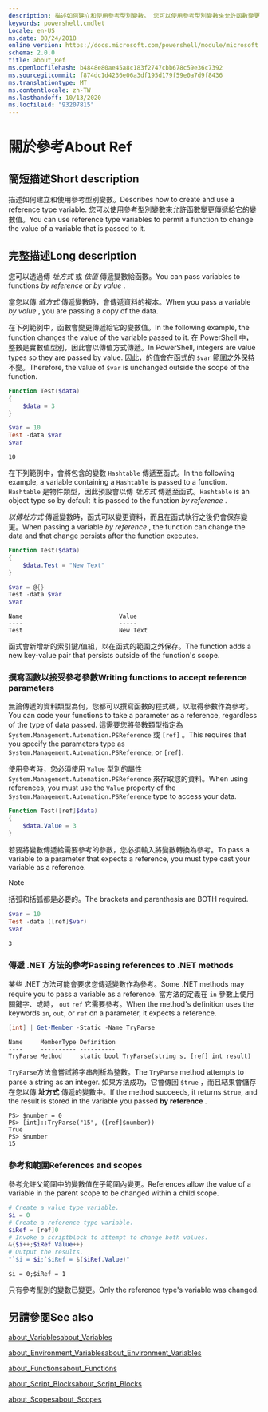 ```yaml
---
description: 描述如何建立和使用參考型別變數。 您可以使用參考型別變數來允許函數變更傳遞給它的變數值。
keywords: powershell,cmdlet
Locale: en-US
ms.date: 08/24/2018
online version: https://docs.microsoft.com/powershell/module/microsoft.powershell.core/about/about_ref?view=powershell-7&WT.mc_id=ps-gethelp
schema: 2.0.0
title: about_Ref
ms.openlocfilehash: b4848e80ae45a8c183f2747cbb678c59e36c7392
ms.sourcegitcommit: f874dc1d4236e06a3df195d179f59e0a7d9f8436
ms.translationtype: MT
ms.contentlocale: zh-TW
ms.lasthandoff: 10/13/2020
ms.locfileid: "93207815"
---
```

# <a name="about-ref"></a><span data-ttu-id="793e0-105">關於參考</span><span class="sxs-lookup"><span data-stu-id="793e0-105">About Ref</span></span>

## <a name="short-description"></a><span data-ttu-id="793e0-106">簡短描述</span><span class="sxs-lookup"><span data-stu-id="793e0-106">Short description</span></span>
<span data-ttu-id="793e0-107">描述如何建立和使用參考型別變數。</span><span class="sxs-lookup"><span data-stu-id="793e0-107">Describes how to create and use a reference type variable.</span></span> <span data-ttu-id="793e0-108">您可以使用參考型別變數來允許函數變更傳遞給它的變數值。</span><span class="sxs-lookup"><span data-stu-id="793e0-108">You can use reference type variables to permit a function to change the value of a variable that is passed to it.</span></span>

## <a name="long-description"></a><span data-ttu-id="793e0-109">完整描述</span><span class="sxs-lookup"><span data-stu-id="793e0-109">Long description</span></span>

<span data-ttu-id="793e0-110">您可以透過傳 *址方式* 或 *依值* 傳遞變數給函數。</span><span class="sxs-lookup"><span data-stu-id="793e0-110">You can pass variables to functions *by reference* or *by value* .</span></span>

<span data-ttu-id="793e0-111">當您以傳 *值方式* 傳遞變數時，會傳遞資料的複本。</span><span class="sxs-lookup"><span data-stu-id="793e0-111">When you pass a variable *by value* , you are passing a copy of the data.</span></span>

<span data-ttu-id="793e0-112">在下列範例中，函數會變更傳遞給它的變數值。</span><span class="sxs-lookup"><span data-stu-id="793e0-112">In the following example, the function changes the value of the variable passed to it.</span></span> <span data-ttu-id="793e0-113">在 PowerShell 中，整數是實數值型別，因此會以傳值方式傳遞。</span><span class="sxs-lookup"><span data-stu-id="793e0-113">In PowerShell, integers are value types so they are passed by value.</span></span>
<span data-ttu-id="793e0-114">因此，的值會在函式的 `$var` 範圍之外保持不變。</span><span class="sxs-lookup"><span data-stu-id="793e0-114">Therefore, the value of `$var` is unchanged outside the scope of the function.</span></span>

```powershell
Function Test($data)
{
    $data = 3
}

$var = 10
Test -data $var
$var
```

```output
10
```

<span data-ttu-id="793e0-115">在下列範例中，會將包含的變數 `Hashtable` 傳遞至函式。</span><span class="sxs-lookup"><span data-stu-id="793e0-115">In the following example, a variable containing a `Hashtable` is passed to a function.</span></span> <span data-ttu-id="793e0-116">`Hashtable` 是物件類型，因此預設會以傳 *址方式* 傳遞至函式。</span><span class="sxs-lookup"><span data-stu-id="793e0-116">`Hashtable` is an object type so by default it is passed to the function *by reference* .</span></span>

<span data-ttu-id="793e0-117">*以傳址方式* 傳遞變數時，函式可以變更資料，而且在函式執行之後仍會保存變更。</span><span class="sxs-lookup"><span data-stu-id="793e0-117">When passing a variable *by reference* , the function can change the data and that change persists after the function executes.</span></span>

```powershell
Function Test($data)
{
    $data.Test = "New Text"
}

$var = @{}
Test -data $var
$var
```

```output
Name                           Value
----                           -----
Test                           New Text
```

<span data-ttu-id="793e0-118">函式會新增新的索引鍵/值組，以在函式的範圍之外保存。</span><span class="sxs-lookup"><span data-stu-id="793e0-118">The function adds a new key-value pair that persists outside of the function's scope.</span></span>

### <a name="writing-functions-to-accept-reference-parameters"></a><span data-ttu-id="793e0-119">撰寫函數以接受參考參數</span><span class="sxs-lookup"><span data-stu-id="793e0-119">Writing functions to accept reference parameters</span></span>

<span data-ttu-id="793e0-120">無論傳遞的資料類型為何，您都可以撰寫函數的程式碼，以取得參數作為參考。</span><span class="sxs-lookup"><span data-stu-id="793e0-120">You can code your functions to take a parameter as a reference, regardless of the type of data passed.</span></span> <span data-ttu-id="793e0-121">這需要您將參數類型指定為 `System.Management.Automation.PSReference` 或 `[ref]` 。</span><span class="sxs-lookup"><span data-stu-id="793e0-121">This requires that you specify the parameters type as `System.Management.Automation.PSReference`, or `[ref]`.</span></span>

<span data-ttu-id="793e0-122">使用參考時，您必須使用 `Value` 型別的屬性 `System.Management.Automation.PSReference` 來存取您的資料。</span><span class="sxs-lookup"><span data-stu-id="793e0-122">When using references, you must use the `Value` property of the `System.Management.Automation.PSReference` type to access your data.</span></span>

```powershell
Function Test([ref]$data)
{
    $data.Value = 3
}
```

<span data-ttu-id="793e0-123">若要將變數傳遞給需要參考的參數，您必須輸入將變數轉換為參考。</span><span class="sxs-lookup"><span data-stu-id="793e0-123">To pass a variable to a parameter that expects a reference, you must type cast your variable as a reference.</span></span>

> [!NOTE]
> <span data-ttu-id="793e0-124">括弧和括弧都是必要的。</span><span class="sxs-lookup"><span data-stu-id="793e0-124">The brackets and parenthesis are BOTH required.</span></span>

```powershell
$var = 10
Test -data ([ref]$var)
$var
```

```output
3
```

### <a name="passing-references-to-net-methods"></a><span data-ttu-id="793e0-125">傳遞 .NET 方法的參考</span><span class="sxs-lookup"><span data-stu-id="793e0-125">Passing references to .NET methods</span></span>

<span data-ttu-id="793e0-126">某些 .NET 方法可能會要求您傳遞變數作為參考。</span><span class="sxs-lookup"><span data-stu-id="793e0-126">Some .NET methods may require you to pass a variable as a reference.</span></span> <span data-ttu-id="793e0-127">當方法的定義在 `in` 參數上使用關鍵字、或時， `out` `ref` 它需要參考。</span><span class="sxs-lookup"><span data-stu-id="793e0-127">When the method's definition uses the keywords `in`, `out`, or `ref` on a parameter, it expects a reference.</span></span>

```powershell
[int] | Get-Member -Static -Name TryParse
```

```output
Name     MemberType Definition
----     ---------- ----------
TryParse Method     static bool TryParse(string s, [ref] int result)
```

<span data-ttu-id="793e0-128">`TryParse`方法會嘗試將字串剖析為整數。</span><span class="sxs-lookup"><span data-stu-id="793e0-128">The `TryParse` method attempts to parse a string as an integer.</span></span> <span data-ttu-id="793e0-129">如果方法成功，它會傳回 `$true` ，而且結果會儲存在您以傳 **址方式** 傳遞的變數中。</span><span class="sxs-lookup"><span data-stu-id="793e0-129">If the method succeeds, it returns `$true`, and the result is stored in the variable you passed **by reference** .</span></span>

```
PS> $number = 0
PS> [int]::TryParse("15", ([ref]$number))
True
PS> $number
15
```

### <a name="references-and-scopes"></a><span data-ttu-id="793e0-130">參考和範圍</span><span class="sxs-lookup"><span data-stu-id="793e0-130">References and scopes</span></span>

<span data-ttu-id="793e0-131">參考允許父範圍中的變數值在子範圍內變更。</span><span class="sxs-lookup"><span data-stu-id="793e0-131">References allow the value of a variable in the parent scope to be changed within a child scope.</span></span>

```powershell
# Create a value type variable.
$i = 0
# Create a reference type variable.
$iRef = [ref]0
# Invoke a scriptblock to attempt to change both values.
&{$i++;$iRef.Value++}
# Output the results.
"`$i = $i;`$iRef = $($iRef.Value)"
```

```output
$i = 0;$iRef = 1
```

<span data-ttu-id="793e0-132">只有參考型別的變數已變更。</span><span class="sxs-lookup"><span data-stu-id="793e0-132">Only the reference type's variable was changed.</span></span>

## <a name="see-also"></a><span data-ttu-id="793e0-133">另請參閱</span><span class="sxs-lookup"><span data-stu-id="793e0-133">See also</span></span>

[<span data-ttu-id="793e0-134">about_Variables</span><span class="sxs-lookup"><span data-stu-id="793e0-134">about_Variables</span></span>](about_Variables.md)

[<span data-ttu-id="793e0-135">about_Environment_Variables</span><span class="sxs-lookup"><span data-stu-id="793e0-135">about_Environment_Variables</span></span>](about_Environment_Variables.md)

[<span data-ttu-id="793e0-136">about_Functions</span><span class="sxs-lookup"><span data-stu-id="793e0-136">about_Functions</span></span>](about_Functions.md)

[<span data-ttu-id="793e0-137">about_Script_Blocks</span><span class="sxs-lookup"><span data-stu-id="793e0-137">about_Script_Blocks</span></span>](about_Script_Blocks.md)

[<span data-ttu-id="793e0-138">about_Scopes</span><span class="sxs-lookup"><span data-stu-id="793e0-138">about_Scopes</span></span>](about_scopes.md)
